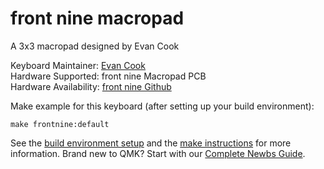 # front nine macropad

A 3x3 macropad designed by Evan Cook

Keyboard Maintainer: [Evan Cook](https://github.com/evanmcook/)  
Hardware Supported: front nine Macropad PCB  
Hardware Availability: [front nine Github](https://github.com/evanmcook/frontnine)  

Make example for this keyboard (after setting up your build environment):

    make frontnine:default

See the [build environment setup](https://docs.qmk.fm/#/getting_started_build_tools) and the [make instructions](https://docs.qmk.fm/#/getting_started_make_guide) for more information. Brand new to QMK? Start with our [Complete Newbs Guide](https://docs.qmk.fm/#/newbs).